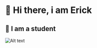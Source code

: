 # 👋 Hi there, i am Erick
## 📖 I am a student
![Alt text](https://github.com/ediaz-ce/ediaz-ce/blob/main/banner.png "Optional title")
